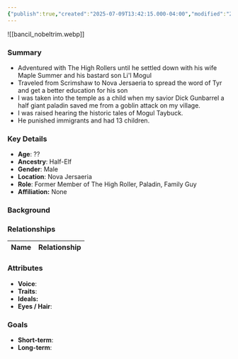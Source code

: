 ```yaml
---
{"publish":true,"created":"2025-07-09T13:42:15.000-04:00","modified":"2025-07-09T13:44:15.000-04:00","cssclasses":""}
---
```



![[bancil_nobeltrim.webp]]
### Summary
- Adventured with The High Rollers until he settled down with his wife Maple Summer and his bastard son Li'l Mogul
- Traveled from Scrimshaw to Nova Jersaeria to spread the word of Tyr and get a better education for his son
- I was taken into the temple as a child when my savior Dick Gunbarrel a half giant paladin saved me from a goblin attack on my village.
- I was raised hearing the historic tales of Mogul Taybuck.
- He punished immigrants and had 13 children.

### Key Details
- **Age**: ??
- **Ancestry**: Half-Elf
- **Gender**: Male
- **Location**: Nova Jersaeria
- **Role**: Former Member of The High Roller, Paladin, Family Guy
- **Affiliation:** None

### Background


### Relationships

| Name  | Relationship |
| ----- | ------------ |

### Attributes
- **Voice**:
- **Traits**:  
- **Ideals:**
- **Eyes / Hair**:  

### Goals
- **Short-term**:  
- **Long-term**:  
